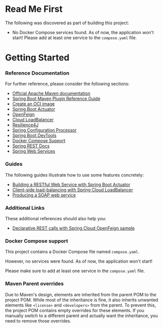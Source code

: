 # Read Me First

The following was discovered as part of building this project:

* No Docker Compose services found. As of now, the application won't start! Please add at least one service to the
  `compose.yaml` file.

# Getting Started

### Reference Documentation

For further reference, please consider the following sections:

* [Official Apache Maven documentation](https://maven.apache.org/guides/index.html)
* [Spring Boot Maven Plugin Reference Guide](https://docs.spring.io/spring-boot/3.3.11/maven-plugin)
* [Create an OCI image](https://docs.spring.io/spring-boot/3.3.11/maven-plugin/build-image.html)
* [Spring Boot Actuator](https://docs.spring.io/spring-boot/3.3.11/reference/actuator/index.html)
* [OpenFeign](https://docs.spring.io/spring-cloud-openfeign/reference/)
* [Cloud LoadBalancer](https://docs.spring.io/spring-cloud-commons/reference/spring-cloud-commons/loadbalancer.html)
* [Resilience4J](https://docs.spring.io/spring-cloud-circuitbreaker/reference/spring-cloud-circuitbreaker-resilience4j.html)
* [Spring Configuration Processor](https://docs.spring.io/spring-boot/3.3.11/specification/configuration-metadata/annotation-processor.html)
* [Spring Boot DevTools](https://docs.spring.io/spring-boot/3.3.11/reference/using/devtools.html)
* [Docker Compose Support](https://docs.spring.io/spring-boot/3.3.11/reference/features/dev-services.html#features.dev-services.docker-compose)
* [Spring REST Docs](https://docs.spring.io/spring-restdocs/docs/current/reference/htmlsingle/)
* [Spring Web Services](https://docs.spring.io/spring-boot/3.3.11/reference/io/webservices.html)

### Guides

The following guides illustrate how to use some features concretely:

* [Building a RESTful Web Service with Spring Boot Actuator](https://spring.io/guides/gs/actuator-service/)
* [Client-side load-balancing with Spring Cloud LoadBalancer](https://spring.io/guides/gs/spring-cloud-loadbalancer/)
* [Producing a SOAP web service](https://spring.io/guides/gs/producing-web-service/)

### Additional Links

These additional references should also help you:

* [Declarative REST calls with Spring Cloud OpenFeign sample](https://github.com/spring-cloud-samples/feign-eureka)

### Docker Compose support

This project contains a Docker Compose file named `compose.yaml`.

However, no services were found. As of now, the application won't start!

Please make sure to add at least one service in the `compose.yaml` file.

### Maven Parent overrides

Due to Maven's design, elements are inherited from the parent POM to the project POM.
While most of the inheritance is fine, it also inherits unwanted elements like `<license>` and `<developers>` from the
parent.
To prevent this, the project POM contains empty overrides for these elements.
If you manually switch to a different parent and actually want the inheritance, you need to remove those overrides.

